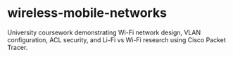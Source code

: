 # wireless-mobile-networks
University coursework demonstrating Wi-Fi network design, VLAN configuration, ACL security, and Li-Fi vs Wi-Fi research using Cisco Packet Tracer.
